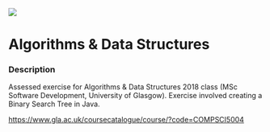![](https://github.com/Lylio/image-repo/blob/master/logos/uog.png?raw=true)

# Algorithms & Data Structures

### Description
Assessed exercise for Algorithms &amp; Data Structures 2018 class (MSc Software Development, University of Glasgow).
Exercise involved creating a Binary Search Tree in Java.

https://www.gla.ac.uk/coursecatalogue/course/?code=COMPSCI5004
